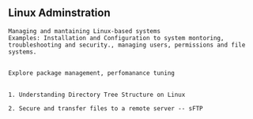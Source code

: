 ## Linux Adminstration
    Managing and mantaining Linux-based systems
    Examples: Installation and Configuration to system montoring, troubleshooting and security., managing users, permissions and file systems.
##
    Explore package management, perfomanance tuning 

## 
    1. Understanding Directory Tree Structure on Linux

    2. Secure and transfer files to a remote server -- sFTP 
